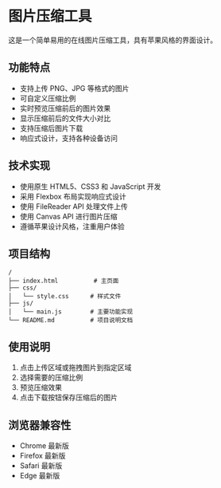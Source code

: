 # 图片压缩工具

这是一个简单易用的在线图片压缩工具，具有苹果风格的界面设计。

## 功能特点

- 支持上传 PNG、JPG 等格式的图片
- 可自定义压缩比例
- 实时预览压缩前后的图片效果
- 显示压缩前后的文件大小对比
- 支持压缩后图片下载
- 响应式设计，支持各种设备访问

## 技术实现

- 使用原生 HTML5、CSS3 和 JavaScript 开发
- 采用 Flexbox 布局实现响应式设计
- 使用 FileReader API 处理文件上传
- 使用 Canvas API 进行图片压缩
- 遵循苹果设计风格，注重用户体验

## 项目结构

```
/
├── index.html          # 主页面
├── css/
│   └── style.css      # 样式文件
├── js/
│   └── main.js        # 主要功能实现
└── README.md          # 项目说明文档
```

## 使用说明

1. 点击上传区域或拖拽图片到指定区域
2. 选择需要的压缩比例
3. 预览压缩效果
4. 点击下载按钮保存压缩后的图片

## 浏览器兼容性

- Chrome 最新版
- Firefox 最新版
- Safari 最新版
- Edge 最新版 
